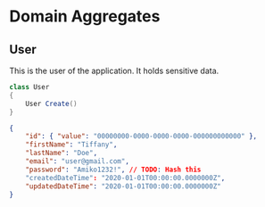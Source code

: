 # Domain Aggregates

## User

This is the user of the application. It holds sensitive data.

```csharp
class User
{
    User Create()
}
```

```json
{
    "id": { "value": "00000000-0000-0000-0000-000000000000" },
    "firstName": "Tiffany",
    "lastName": "Doe",
    "email": "user@gmail.com",
    "password": "Amiko1232!", // TODO: Hash this
    "createdDateTime": "2020-01-01T00:00:00.0000000Z",
    "updatedDateTime": "2020-01-01T00:00:00.0000000Z"
}
```